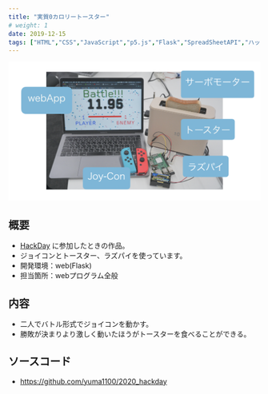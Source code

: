 ```yaml
---
title: "実質0カロリートースター"
# weight: 1
date: 2019-12-15
tags: ["HTML","CSS","JavaScript","p5.js","Flask","SpreadSheetAPI","ハッカソン"]
---
```

![Site](system.png)
## 概要
- [HackDay](https://hackday.jp/) に参加したときの作品。
- ジョイコンとトースター、ラズパイを使っています。
- 開発環境：web(Flask)
- 担当箇所：webプログラム全般

## 内容
- 二人でバトル形式でジョイコンを動かす。
- 勝敗が決まりより激しく動いたほうがトースターを食べることができる。

## ソースコード
- https://github.com/yuma1100/2020_hackday
